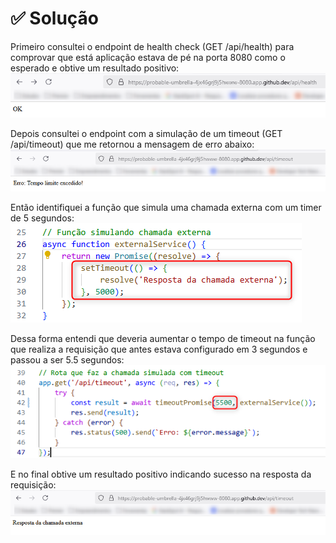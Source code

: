 # ✅ Solução

Primeiro consultei o endpoint de health check (GET /api/health) para comprovar que está aplicação estava de pé na porta 8080 como o esperado e obtive um resultado positivo:
![app-health-check](./src/challenge-1/assets/app-health-check.png)

Depois consultei o endpoint com a simulação de um timeout (GET /api/timeout) que me retornou a mensagem de erro abaixo:
![challenge-error](./src/challenge-1/assets/challenge-error.png)

Então identifiquei a função que simula uma chamada externa com um timer de 5 segundos:
![function-timer](./src/challenge-1/assets/function-timer.png)

Dessa forma entendi que deveria aumentar o tempo de timeout na função que realiza a requisição que antes estava configurado em 3 segundos e passou a ser 5.5 segundos:
![timeout-endpoint](./src/challenge-1/assets/timeout-endpoint.png)

E no final obtive um resultado positivo indicando sucesso na resposta da requisição:
![solution-challenge-timeout](./src/challenge-1/assets/solution-challenge-timeout.png)